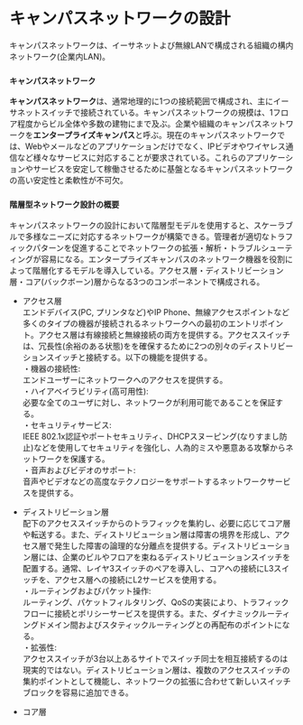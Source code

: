 # キャンパスネットワークの設計
キャンパスネットワークは、イーサネットよび無線LANで構成される組織の構内ネットワーク(企業内LAN)。

### `キャンパスネットワーク`
**キャンパスネットワーク**は、通常地理的に1つの接続範囲で構成され、主にイーサネットスイッチで接続されている。キャンパスネットワークの規模は、1フロア程度からビル全体や多数の建物にまで及ぶ。企業や組織のキャンパスネットワークを**エンタープライズキャンパス**と呼ぶ。現在のキャンパスネットワークでは、Webやメールなどのアプリケーションだけでなく、IPビデオやワイヤレス通信など様々なサービスに対応することが要求されている。これらのアプリケーションやサービスを安定して稼働させるために基盤となるキャンパスネットワークの高い安定性と柔軟性が不可欠。

### `階層型ネットワーク設計の概要`
キャンパスネットワークの設計において階層型モデルを使用すると、スケーラブルで多様なニーズに対応するネットワークが構築できる。管理者が適切なトラフィックパターンを促進することでネットワークの拡張・解析・トラブルシューティングが容易になる。エンタープライズキャンパスのネットワーク機器を役割によって階層化するモデルを導入している。アクセス層・ディストリビーション層・コア(バックボーン)層からなる3つのコンポーネントで構成される。

- アクセス層  
エンドデバイス(PC, プリンタなど)やIP Phone、無線アクセスポイントなど多くのタイプの機器が接続されるネットワークへの最初のエントリポイント。アクセス層は有線接続と無線接続の両方を提供する。アクセススイッチは、冗長性(余裕のある状態)をを確保するために2つの別々のディストリビーションスイッチと接続する。以下の機能を提供する。  
・機器の接続性:  
エンドユーザーにネットワークへのアクセスを提供する。  
・ハイアベイラビリティ(高可用性):  
必要な全てのユーザに対し、ネットワークが利用可能であることを保証する。  
・セキュリティサービス:  
IEEE 802.1x認証やポートセキュリティ、DHCPスヌーピング(なりすまし防止)などを使用してセキュリティを強化し、人為的ミスや悪意ある攻撃からネットワークを保護する。  
・音声およびビデオのサポート:  
音声やビデオなどの高度なテクノロジーをサポートするネットワークサービスを提供する。

- ディストリビーション層  
配下のアクセススイッチからのトラフィックを集約し、必要に応じてコア層や転送する。また、ディストリビューション層は障害の境界を形成し、アクセス層で発生した障害の論理的な分離点を提供する。ディストリビューション層には、企業のビルやフロアを束ねるディストリビューションスイッチを配置する。通常、レイヤ3スイッチのペアを導入し、コアへの接続にL3スイッチを、アクセス層への接続にL2サービスを使用する。  
・ルーティングおよびパケット操作:  
ルーティング、パケットフィルタリング、QoSの実装により、トラフィックフローに接続とポリシーサービスを提供する。また、ダイナミックルーティングドメイン間およびスタティックルーティングとの再配布のポイントになる。  
・拡張性:  
アクセススイッチが3台以上あるサイトでスイッチ同士を相互接続するのは現実的ではない。ディストリビューション層は、複数のアクセススイッチの集約ポイントとして機能し、ネットワークの拡張に合わせて新しいスイッチブロックを容易に追加できる。

- コア層

